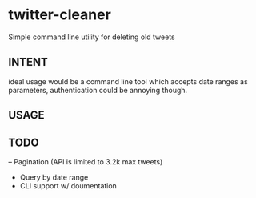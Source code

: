 # twitter-cleaner
Simple command line utility for deleting old tweets

## INTENT
ideal usage would be a command line tool which accepts date ranges as parameters, authentication could be annoying though.

## USAGE


## TODO
– Pagination (API is limited to 3.2k max tweets)
- Query by date range
- CLI support w/ doumentation